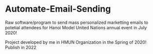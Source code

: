 # Automate-Email-Sending

Raw software/program to send mass personalized marketting emails to potetial attendees for Hanoi Model United Nations annual event in July 2020!

Project developed by me in HMUN Organization in the Spring of 2020! Publish in 2022
